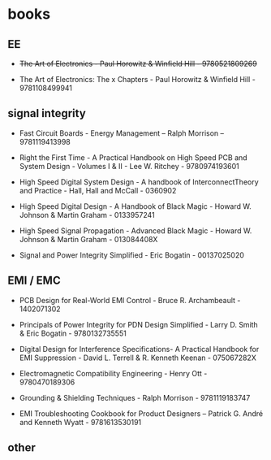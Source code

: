 # books

## EE

- ~~The Art of Electronics - Paul Horowitz & Winfield Hill - 9780521809269~~

- The Art of Electronics: The x Chapters - Paul Horowitz & Winfield Hill - 9781108499941

## signal integrity

- Fast Circuit Boards - Energy Management – Ralph Morrison – 9781119413998

- Right the First Time - A Practical Handbook on High Speed PCB and System Design - Volumes I & II - Lee W. Ritchey - 9780974193601

- High Speed Digital System Design - A handbook of InterconnectTheory and Practice - Hall, Hall and McCall - 0360902

- High Speed Digital Design - A Handbook of Black Magic - Howard W. Johnson & Martin Graham - 0133957241

- High Speed Signal Propagation - Advanced Black Magic - Howard W. Johnson & Martin Graham - 013084408X

- Signal and Power Integrity Simplified - Eric Bogatin - 00137025020

## EMI / EMC

- PCB Design for Real-World EMI Control - Bruce R. Archambeault - 1402071302

- Principals of Power Integrity for PDN Design Simplified - Larry D. Smith & Eric Bogatin - 9780132735551

- Digital Design for Interference Specifications- A Practical Handbook for EMI Suppression - David L. Terrell & R. Kenneth Keenan - 075067282X

- Electromagnetic Compatibility Engineering - Henry Ott - 9780470189306

- Grounding & Shielding Techniques - Ralph Morrison - 9781119183747

- EMI Troubleshooting Cookbook for Product Designers – Patrick G. André and Kenneth Wyatt - 9781613530191

## other
